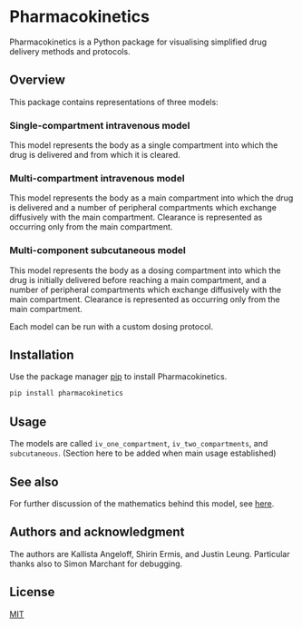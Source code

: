 # Pharmacokinetics
Pharmacokinetics is a Python package for visualising simplified drug delivery methods 
and protocols.
## Overview
This package contains representations of three models:
### Single-compartment intravenous model
This model represents the body as a single compartment into which the drug is delivered 
and from which it is cleared.
### Multi-compartment intravenous model
This model represents the body as a main compartment into which the drug is delivered
and a number of peripheral compartments which exchange diffusively with the main compartment.
Clearance is represented as occurring only from the main compartment.
### Multi-component subcutaneous model
This model represents the body as a dosing compartment into which the drug is initially delivered
before reaching a main compartment, and a number of peripheral compartments which exchange 
diffusively with the main compartment. Clearance is represented as occurring only from the main 
compartment.

Each model can be run with a custom dosing protocol.
## Installation

Use the package manager [pip](https://pip.pypa.io/en/stable/) to install Pharmacokinetics.

```bash
pip install pharmacokinetics
```
## Usage

The models are called `iv_one_compartment`, `iv_two_compartments`, and `subcutaneous`.
(Section here to be added when main usage established)

## See also
For further discussion of the mathematics behind this model, see [here](https://sabs-r3.github.io/software-engineering-projects/01-introduction/index.html).

## Authors and acknowledgment
The authors are Kallista Angeloff, Shirin Ermis, and Justin Leung. Particular thanks also to Simon Marchant for debugging.
## License
[MIT](https://choosealicense.com/licenses/mit/)
